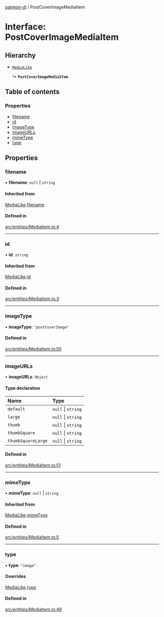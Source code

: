 [patreon-dl](../README.md) / PostCoverImageMediaItem

# Interface: PostCoverImageMediaItem

## Hierarchy

- [`MediaLike`](MediaLike.md)

  ↳ **`PostCoverImageMediaItem`**

## Table of contents

### Properties

- [filename](PostCoverImageMediaItem.md#filename)
- [id](PostCoverImageMediaItem.md#id)
- [imageType](PostCoverImageMediaItem.md#imagetype)
- [imageURLs](PostCoverImageMediaItem.md#imageurls)
- [mimeType](PostCoverImageMediaItem.md#mimetype)
- [type](PostCoverImageMediaItem.md#type)

## Properties

### filename

• **filename**: ``null`` \| `string`

#### Inherited from

[MediaLike](MediaLike.md).[filename](MediaLike.md#filename)

#### Defined in

[src/entities/MediaItem.ts:4](https://github.com/patrickkfkan/patreon-dl/blob/2e8088d/src/entities/MediaItem.ts#L4)

___

### id

• **id**: `string`

#### Inherited from

[MediaLike](MediaLike.md).[id](MediaLike.md#id)

#### Defined in

[src/entities/MediaItem.ts:3](https://github.com/patrickkfkan/patreon-dl/blob/2e8088d/src/entities/MediaItem.ts#L3)

___

### imageType

• **imageType**: ``"postCoverImage"``

#### Defined in

[src/entities/MediaItem.ts:50](https://github.com/patrickkfkan/patreon-dl/blob/2e8088d/src/entities/MediaItem.ts#L50)

___

### imageURLs

• **imageURLs**: `Object`

#### Type declaration

| Name | Type |
| :------ | :------ |
| `default` | ``null`` \| `string` |
| `large` | ``null`` \| `string` |
| `thumb` | ``null`` \| `string` |
| `thumbSquare` | ``null`` \| `string` |
| `thumbSquareLarge` | ``null`` \| `string` |

#### Defined in

[src/entities/MediaItem.ts:51](https://github.com/patrickkfkan/patreon-dl/blob/2e8088d/src/entities/MediaItem.ts#L51)

___

### mimeType

• **mimeType**: ``null`` \| `string`

#### Inherited from

[MediaLike](MediaLike.md).[mimeType](MediaLike.md#mimetype)

#### Defined in

[src/entities/MediaItem.ts:5](https://github.com/patrickkfkan/patreon-dl/blob/2e8088d/src/entities/MediaItem.ts#L5)

___

### type

• **type**: ``"image"``

#### Overrides

[MediaLike](MediaLike.md).[type](MediaLike.md#type)

#### Defined in

[src/entities/MediaItem.ts:49](https://github.com/patrickkfkan/patreon-dl/blob/2e8088d/src/entities/MediaItem.ts#L49)
